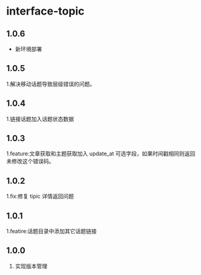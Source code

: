 # interface-topic

## 1.0.6
- 新环境部署

## 1.0.5
1.解决移动话题导致层级错误的问题。

## 1.0.4
1.链接话题加入话题状态数据

## 1.0.3
1.feature:文章获取和主题获取加入 update_at 可选字段，如果时间戳相同则返回未修改这个错误码。

## 1.0.2
1.fix:修复 tipic 详情返回问题

## 1.0.1
1.featire:话题目录中添加其它话题链接

## 1.0.0
1. 实现版本管理


